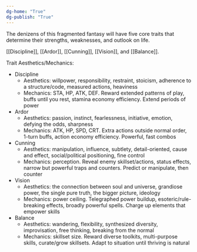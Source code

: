 ```yaml
---
dg-home: "True"
dg-publish: "True"
---
```


The denizens of this fragmented fantasy will have five core traits that determine their strengths, weaknesses, and outlook on life.

[[Discipline]], [[Ardor]], [[Cunning]], [[Vision]], and [[Balance]].

Trait Aesthetics/Mechanics: 
- Discipline 
	- Aesthetics: willpower, responsibility, restraint, stoicism, adherence to a structure/code, measured actions, heaviness 
    - Mechanics: STA, HP, ATK, DEF. Reward extended patterns of play, buffs until you rest, stamina economy efficiency. Extend periods of power
- Ardor 
	- Aesthetics: passion, instinct, fearlessness, initiative, emotion, defying the odds, sharpness 
	- Mechanics: ATK, HP, SPD, CRT. Extra actions outside normal order, 1-turn buffs, action economy efficiency. Powerful, fast combos 
- Cunning 
	- Aesthetics: manipulation, influence, subtlety, detail-oriented, cause and effect, social/political positioning, fine control 
	- Mechanics: perception. Reveal enemy skillset/actions, status effects, narrow but powerful traps and counters. Predict or manipulate, then counter 
- Vision 
	- Aesthetics: the connection between soul and universe, grandiose power, the single pure truth, the bigger picture, ideology 
	- Mechanics: power ceiling. Telegraphed power buildup, esoteric/rule-breaking effects, broadly powerful spells. Charge up elements that empower skills 
- Balance 
	- Aesthetics: wandering, flexibility, synthesized diversity, improvisation, free thinking, breaking from the normal 
	- Mechanics: skillset size. Reward diverse toolkits, multi-purpose skills, curate/grow skillsets. Adapt to situation until thriving is natural